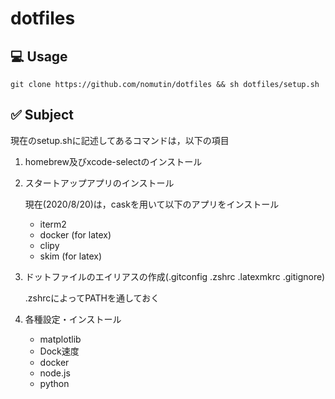 # dotfiles
## 💻 Usage
```
git clone https://github.com/nomutin/dotfiles && sh dotfiles/setup.sh
```

## ✅ Subject
現在のsetup.shに記述してあるコマンドは，以下の項目

1. homebrew及びxcode-selectのインストール

2. スタートアップアプリのインストール

	現在(2020/8/20)は，caskを用いて以下のアプリをインストール

	- iterm2
	- docker (for latex)
	- clipy
	- skim (for latex)

3. ドットファイルのエイリアスの作成(.gitconfig .zshrc .latexmkrc .gitignore)

	.zshrcによってPATHを通しておく

4. 各種設定・インストール

	- matplotlib
	- Dock速度
	- docker
	- node.js
	- python

